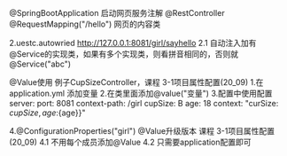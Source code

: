 @SpringBootApplication
启动网页服务注解
@RestController
@RequestMapping("/hello")
网页的内容类

2.uestc.autowried  http://127.0.0.1:8081/girl/sayhello
2.1 自动注入加有@Service的实现类，如果有多个实现类，则看拼音相同的，否则就@Service("abc")

@Value使用 例子CupSizeController，课程    3-1项目属性配置(20_09)
1.在application.yml 添加变量
2.在类里面添加@value("变量")
3.配置中使用配置
server:
  port: 8081
  context-path: /girl
cupSize: B
age: 18
context: "curSize: ${cupSize}, age:${age}}"

4.@ConfigurationProperties("girl") @Value升级版本 课程    3-1项目属性配置(20_09)
4.1 不用每个成员添加@Value
4.2 只需要application配置即可



